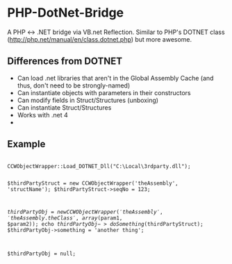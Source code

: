 PHP-DotNet-Bridge
=================

A PHP <-> .NET bridge via VB.net Reflection.  Similar to PHP's DOTNET class (http://php.net/manual/en/class.dotnet.php) but more awesome.

Differences from DOTNET
-----------------------
  * Can load .net libraries that aren't in the Global Assembly Cache (and thus, don't need to be strongly-named)
  * Can instantiate objects with parameters in their constructors
  * Can modify fields in Struct/Structures (unboxing)
  * Can instantiate Struct/Structures
  * Works with .net 4
  * 
  
Example
-------
<code>
CCWObjectWrapper::Load_DOTNET_Dll("C:\Local\3rdparty.dll");

$thirdPartyStruct = new CCWObjectWrapper('theAssembly', 'structName');
$thirdPartyStruct->seqNo = 123;

$thirdPartyObj = new CCWObjectWrapper('theAssembly', 'theAssembly.theClass', array($param1, $param2));
echo $thirdPartyObj->doSomething($thirdPartyStruct);
$thirdPartyObj->something = 'another thing';

$thirdPartyObj = null;
</code>

